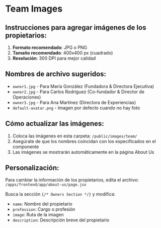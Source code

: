 # Team Images

## Instrucciones para agregar imágenes de los propietarios:

1. **Formato recomendado**: JPG o PNG
2. **Tamaño recomendado**: 400x400 px (cuadrado)
3. **Resolución**: 300 DPI para mejor calidad

## Nombres de archivo sugeridos:

- `owner1.jpg` - Para María González (Fundadora & Directora Ejecutiva)
- `owner2.jpg` - Para Carlos Rodríguez (Co-fundador & Director de Operaciones)  
- `owner3.jpg` - Para Ana Martínez (Directora de Experiencias)
- `default-avatar.png` - Imagen por defecto cuando no hay foto

## Cómo actualizar las imágenes:

1. Coloca las imágenes en esta carpeta: `/public/images/team/`
2. Asegúrate de que los nombres coincidan con los especificados en el componente
3. Las imágenes se mostrarán automáticamente en la página About Us

## Personalización:

Para cambiar la información de los propietarios, edita el archivo:
`/apps/frontend/app/about-us/page.jsx`

Busca la sección `{/* Owners Section */}` y modifica:
- `name`: Nombre del propietario
- `profession`: Cargo o profesión
- `image`: Ruta de la imagen
- `description`: Descripción breve del propietario
